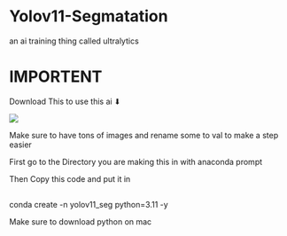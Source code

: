 # Yolov11-Segmatation
an ai training thing called ultralytics

# IMPORTENT
                          
Download This to use this ai ⬇


[![](https://kajabi-storefronts-production.kajabi-cdn.com/kajabi-storefronts-production/file-uploads/blogs/22606/images/61ae8d7-6831-7f5c-8b52-01d30ba74ffc_og-ultralytics.jpeg)](https://github.com/ultralytics/assets/releases/download/v8.3.0/yolo11m-seg.pt)


Make sure to have tons of images and rename some to val to make a step easier

First go to the Directory you are making this in with anaconda prompt

Then Copy this code and put it in

##
<tab><tab>conda create -n yolov11_seg python=3.11 -y

Make sure to download python on mac

